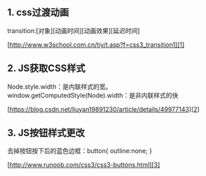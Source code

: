 **1. css过渡动画**
----------

transition:[对象][动画时间][动画效果][延迟时间]

[http://www.w3school.com.cn/tiy/t.asp?f=css3_transition1][1]

**2. JS获取CSS样式**
------------

Node.style.width：是内联样式的宽。
window.getComputedStyle(Node).width：是非内联样式的快

[https://blog.csdn.net/liuyan19891230/article/details/49977143][2]

**3. JS按钮样式更改**
-----------

去掉按钮按下后的蓝色边框：button{ outline:none; }

[http://www.runoob.com/css3/css3-buttons.html][3]


  [1]: http://www.w3school.com.cn/tiy/t.asp?f=css3_transition1
  [2]: https://blog.csdn.net/liuyan19891230/article/details/49977143
  [3]: http://www.runoob.com/css3/css3-buttons.html
